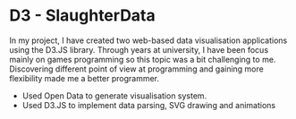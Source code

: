 # D3 - SlaughterData

In my project, I have created two web-based data visualisation applications using the D3.JS library. Through years at university, I have been focus mainly on games programming so this topic was a bit challenging to me. Discovering different point of view at programming and gaining more flexibility made me a better programmer.

 * Used Open Data to generate visualisation system.
 * Used D3.JS to implement data parsing, SVG drawing and animations

